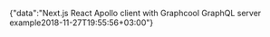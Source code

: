 {"data":"Next.js React Apollo client with Graphcool GraphQL server example2018-11-27T19:55:56+03:00"}
